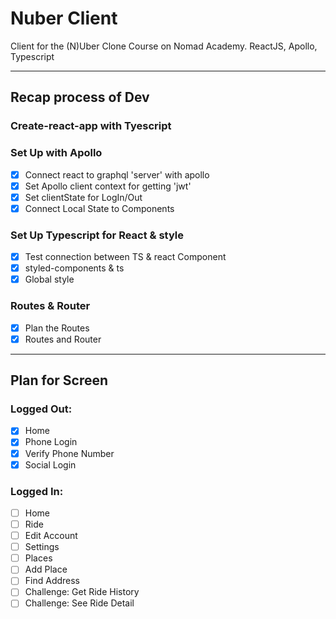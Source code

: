 # Nuber Client

Client for the (N)Uber Clone Course on Nomad Academy. ReactJS, Apollo, Typescript

---

## Recap process of Dev

### Create-react-app with Tyescript

### Set Up with Apollo

- [x] Connect react to graphql 'server' with apollo
- [x] Set Apollo client context for getting 'jwt'
- [x] Set clientState for LogIn/Out
- [x] Connect Local State to Components

### Set Up Typescript for React & style

- [x] Test connection between TS & react Component
- [x] styled-components & ts
- [x] Global style

### Routes & Router

- [x] Plan the Routes
- [x] Routes and Router

---

## Plan for Screen

### Logged Out:

- [x] Home
- [x] Phone Login
- [x] Verify Phone Number
- [x] Social Login

### Logged In:

- [ ] Home
- [ ] Ride
- [ ] Edit Account
- [ ] Settings
- [ ] Places
- [ ] Add Place
- [ ] Find Address
- [ ] Challenge: Get Ride History
- [ ] Challenge: See Ride Detail
